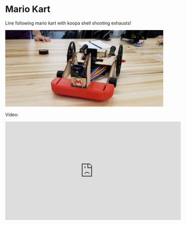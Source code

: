 # Mario Kart

Line following mario kart with koopa shell shooting exhausts!

![Mario](Mario.jpg)

Video:
<div align="center">
  <iframe width="560" height="315" src="https://www.youtube-nocookie.com/embed/2UeKTdjgbUQ" frameborder="0" allow="accelerometer; autoplay; encrypted-media; gyroscope; picture-in-picture" allowfullscreen></iframe>
</div>